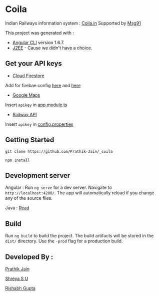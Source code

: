 # Coila
Indian Railways information system : [Coila.in](https://coila.in) Supported by [Msg91](https://msg91.com)

This project was generated with :
* [Angular CLI](https://github.com/angular/angular-cli) version 1.6.7.
* [J2EE](https://www.oracle.com/technetwork/java/javaee/appmodel-135059.html) - Cause we didn't have a choice.


## Get your API keys
* [Cloud Firestore](https://firebase.google.com/docs/storage/web/start#set_up)

Add for firebae config [here](https://github.com/Prathik-Jain/_coila/blob/cc31867621f7900b7b888d89b1af9a5f66b1c717/src/environments/environment.ts#L9) and [here](https://github.com/Prathik-Jain/_coila/blob/cc31867621f7900b7b888d89b1af9a5f66b1c717/src/environments/environment.prod.ts#L4)
* [Google Maps](https://developers.google.com/maps/documentation/javascript/get-api-key)

Insert `apikey` in [app.module.ts](https://github.com/Prathik-Jain/_coila/blob/cc31867621f7900b7b888d89b1af9a5f66b1c717/src/app/app.module.ts#L51)

* [Railway API](https://railwayapi.com/)

Insert `apikey` in [config.properties](https://github.com/Prathik-Jain/_coila/blob/cc31867621f7900b7b888d89b1af9a5f66b1c717/Java/src/main/resources/config.properties#L2)

## Getting Started
`git clone https://github.com/Prathik-Jain/_coila`

`npm install`
## Development server

Angular : Run `ng serve` for a dev server. Navigate to `http://localhost:4200/`. The app will automatically reload if you change any of the source files.

Java : [Read](./Java/README.md) 

## Build

Run `ng build` to build the project. The build artifacts will be stored in the `dist/` directory. Use the `-prod` flag for a production build.


## Developed By :
[Prathik Jain](https://github.com/Prathik-Jain)

[Shreya S U](https://github.com/Shrey98)

[Rishabh Gupta](https://twitter.com/Rishabh20237325)
